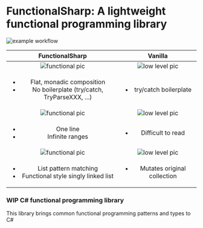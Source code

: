 # FunctionalSharp: A lightweight functional programming library

![example workflow](https://github.com/torontofangirl/FunctionalSharp/actions/workflows/tests.yml/badge.svg)

| FunctionalSharp | Vanilla |
| :-------------: | :-----: |
| <img src="https://cdn.discordapp.com/attachments/818274903769481237/911704205226557440/Untitled_2.jpeg" alt="functional pic"> | <img src="https://cdn.discordapp.com/attachments/818274903769481237/911704205700521984/Untitled_3.jpeg" alt="low level pic"> |
| <ul><li>Flat, monadic composition</li><li>No boilerplate (try/catch, TryParseXXX, ...)</li></ul> | <ul><li>try/catch boilerplate</li> |
| <img src="https://cdn.discordapp.com/attachments/818274903769481237/911704204819722240/Untitled_1.jpeg" alt="functional pic"> | <img src="https://cdn.discordapp.com/attachments/818274903769481237/911704205494997042/Untitled.jpeg" alt="low level pic"> |
| <ul><li>One line</li><li>Infinite ranges</li></ul> | <ul><li>Difficult to read</li></ul> |
| <img src="https://cdn.discordapp.com/attachments/818274903769481237/911704205926998076/Untitled_4.jpeg" alt="functional pic"> | <img src="https://cdn.discordapp.com/attachments/818274903769481237/911704206208028672/Untitled_5.jpeg" alt="low level pic"> |
| <ul><li>List pattern matching</li><li>Functional style singly linked list</li></ul> | <ul><li>Mutates original collection</li></ul> |



[//]: # (<p>)

[//]: # (    <img width="48%" src="https://cdn.discordapp.com/attachments/818274903769481237/911613103748284426/carbon.png" alt="functional pic">)

[//]: # (&nbsp;)

[//]: # (    <img width="48%" src="https://cdn.discordapp.com/attachments/818274903769481237/911616626871369739/carbon_2.png" alt="low level pic">)

[//]: # (</p>)

[//]: # ()
[//]: # (<p>)

[//]: # (    <img width="48%" src="https://cdn.discordapp.com/attachments/818274903769481237/911652636422471680/carbon_4.png" alt="functional pic">)

[//]: # (&nbsp;)

[//]: # (    <img width="48%" src="https://cdn.discordapp.com/attachments/818274903769481237/911652655212920902/carbon_3.png" alt="low level pic">)

[//]: # (</p>)

[//]: # ()
[//]: # (<p>)

[//]: # (    <img width="48%" src="https://cdn.discordapp.com/attachments/818274903769481237/911694727919853639/carbon_7.png" alt="functional pic">)

[//]: # (&nbsp;)

[//]: # (    <img width="48%" src="https://cdn.discordapp.com/attachments/818274903769481237/911694728213450762/carbon_6.png" alt="low level pic">)

[//]: # (</p>)

### WIP C# functional programming library
This library brings common functional programming patterns and types to C#


